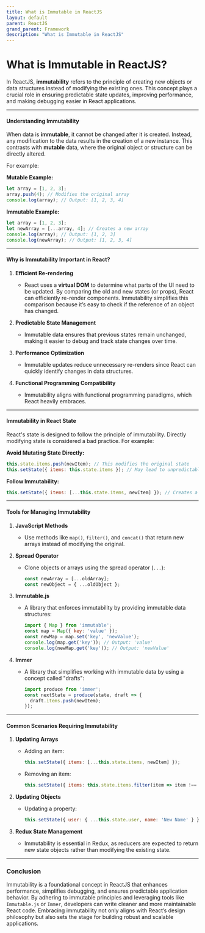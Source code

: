 ```yaml
---
title: What is Immutable in ReactJS
layout: default
parent: ReactJS
grand_parent: Framework
description: "What is Immutable in ReactJS"
---
```


# What is Immutable in ReactJS?

In ReactJS, **immutability** refers to the principle of creating new objects or data structures instead of modifying the existing ones. This concept plays a crucial role in ensuring predictable state updates, improving performance, and making debugging easier in React applications.

---

#### Understanding Immutability

When data is **immutable**, it cannot be changed after it is created. Instead, any modification to the data results in the creation of a new instance. This contrasts with **mutable** data, where the original object or structure can be directly altered.

For example:

**Mutable Example:**
```javascript
let array = [1, 2, 3];
array.push(4); // Modifies the original array
console.log(array); // Output: [1, 2, 3, 4]
```  

**Immutable Example:**
```javascript
let array = [1, 2, 3];
let newArray = [...array, 4]; // Creates a new array
console.log(array); // Output: [1, 2, 3]
console.log(newArray); // Output: [1, 2, 3, 4]
```  

---

#### Why is Immutability Important in React?

1. **Efficient Re-rendering**
    - React uses a **virtual DOM** to determine what parts of the UI need to be updated. By comparing the old and new states (or props), React can efficiently re-render components. Immutability simplifies this comparison because it’s easy to check if the reference of an object has changed.

2. **Predictable State Management**
    - Immutable data ensures that previous states remain unchanged, making it easier to debug and track state changes over time.

3. **Performance Optimization**
    - Immutable updates reduce unnecessary re-renders since React can quickly identify changes in data structures.

4. **Functional Programming Compatibility**
    - Immutability aligns with functional programming paradigms, which React heavily embraces.

---

#### Immutability in React State

React's state is designed to follow the principle of immutability. Directly modifying state is considered a bad practice. For example:

**Avoid Mutating State Directly:**
```javascript
this.state.items.push(newItem); // This modifies the original state
this.setState({ items: this.state.items }); // May lead to unpredictable behavior
```  

**Follow Immutability:**
```javascript
this.setState({ items: [...this.state.items, newItem] }); // Creates a new array
```  

---

#### Tools for Managing Immutability

1. **JavaScript Methods**
    - Use methods like `map()`, `filter()`, and `concat()` that return new arrays instead of modifying the original.

2. **Spread Operator**
    - Clone objects or arrays using the spread operator (`...`):
      ```javascript
      const newArray = [...oldArray];
      const newObject = { ...oldObject };
      ```

3. **Immutable.js**
    - A library that enforces immutability by providing immutable data structures:
      ```javascript
      import { Map } from 'immutable';
      const map = Map({ key: 'value' });
      const newMap = map.set('key', 'newValue');
      console.log(map.get('key')); // Output: 'value'
      console.log(newMap.get('key')); // Output: 'newValue'
      ```

4. **Immer**
    - A library that simplifies working with immutable data by using a concept called "drafts":
      ```javascript
      import produce from 'immer';
      const nextState = produce(state, draft => {
        draft.items.push(newItem);
      });
      ```

---

#### Common Scenarios Requiring Immutability

1. **Updating Arrays**
    - Adding an item:
      ```javascript
      this.setState({ items: [...this.state.items, newItem] });
      ```
    - Removing an item:
      ```javascript
      this.setState({ items: this.state.items.filter(item => item !== targetItem) });
      ```

2. **Updating Objects**
    - Updating a property:
      ```javascript
      this.setState({ user: { ...this.state.user, name: 'New Name' } });
      ```

3. **Redux State Management**
    - Immutability is essential in Redux, as reducers are expected to return new state objects rather than modifying the existing state.

---

### Conclusion

Immutability is a foundational concept in ReactJS that enhances performance, simplifies debugging, and ensures predictable application behavior. By adhering to immutable principles and leveraging tools like `Immutable.js` or `Immer`, developers can write cleaner and more maintainable React code. Embracing immutability not only aligns with React’s design philosophy but also sets the stage for building robust and scalable applications.